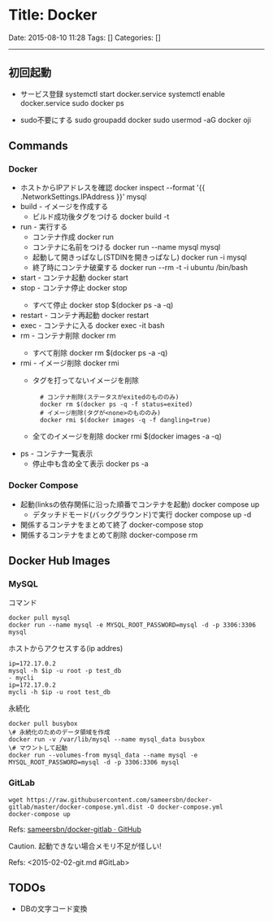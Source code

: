 # Title: Docker

Date: 2015-08-10 11:28
Tags: []
Categories: []

---

## 初回起動

- サービス登録
        systemctl start docker.service
        systemctl enable docker.service
        sudo docker ps

- sudo不要にする
        sudo groupadd docker
        sudo usermod -aG docker oji

## Commands

### Docker

- ホストからIPアドレスを確認
        docker inspect --format '{{ .NetworkSettings.IPAddress }}' mysql
- build - イメージを作成する
    - ビルド成功後タグをつける
            docker build -t <tagName> <dockerFileDirectory>
- run - 実行する
    - コンテナ作成
            docker run
    - コンテナに名前をつける
            docker run --name mysql mysql
    - 起動して開きっぱなし(STDINを開きっぱなし)
            docker run -i mysql
    - 終了時にコンテナ破棄する
            docker run --rm -t -i ubuntu /bin/bash
- start - コンテナ起動
        docker start
- stop - コンテナ停止
        docker stop <CONTAINER>
    - すべて停止
            docker stop $(docker ps -a -q)
- restart - コンテナ再起動
        docker restart
- exec - コンテナに入る
        docker exec -it <Names> bash
- rm - コンテナ削除
        docker rm <CONTAINER>
    - すべて削除
            docker rm $(docker ps -a -q)
- rmi - イメージ削除
        docker rmi <ImageID>
    - タグを打ってないイメージを削除

            # コンテナ削除(ステータスがexitedのもののみ)
            docker rm $(docker ps -q -f status=exited)
            # イメージ削除(タグが<none>のもののみ)
            docker rmi $(docker images -q -f dangling=true)
    - 全てのイメージを削除
            docker rmi $(docker images -a -q)
- ps - コンテナ一覧表示
    - 停止中も含め全て表示
            docker ps -a

### Docker Compose

- 起動(linksの依存関係に沿った順番でコンテナを起動)
        docker compose up
    - デタッチドモード(バックグラウンド)で実行
            docker compose up -d
- 関係するコンテナをまとめて終了
        docker-compose stop
- 関係するコンテナをまとめて削除
        docker-compose rm

## Docker Hub Images

### MySQL

コマンド

    docker pull mysql
    docker run --name mysql -e MYSQL_ROOT_PASSWORD=mysql -d -p 3306:3306 mysql

ホストからアクセスする(ip addres)

    ip=172.17.0.2
    mysql -h $ip -u root -p test_db
    - mycli
    ip=172.17.0.2
    mycli -h $ip -u root test_db

永続化

    docker pull busybox
    \# 永続化のためのデータ領域を作成
    docker run -v /var/lib/mysql --name mysql_data busybox
    \# マウントして起動
    docker run --volumes-from mysql_data --name mysql -e MYSQL_ROOT_PASSWORD=mysql -d -p 3306:3306 mysql

### GitLab

    wget https://raw.githubusercontent.com/sameersbn/docker-gitlab/master/docker-compose.yml.dist -O docker-compose.yml
    docker-compose up

Refs: [sameersbn/docker-gitlab · GitHub](https://github.com/sameersbn/docker-gitlab)

Caution. 起動できない場合メモリ不足が怪しい!

Refs: <2015-02-02-git.md #GitLab>

## TODOs

- DBの文字コード変換

